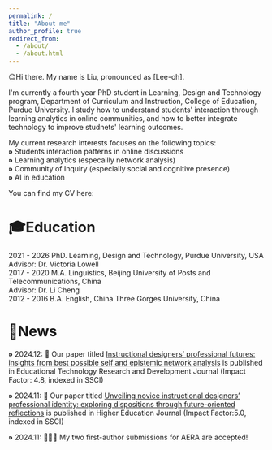 ```yaml
---
permalink: /
title: "About me"
author_profile: true
redirect_from: 
  - /about/
  - /about.html
---
```


😊Hi there. My name is Liu, pronounced as [Lee-oh]. 

I'm currently a fourth year PhD student in Learning, Design and Technology program, Department of Curriculum and Instruction, College of Education, Purdue University. I study how to understand students' interaction through learning analytics in online communities, and how to better integrate technology to improve studnets' learning outcomes.  

My current research interests focuses on the following topics:  
⁍ Students interaction patterns in online discussions  
⁍ Learning analytics (especailly network analysis)  
⁍ Community of Inquiry (especially social and cognitive presence)  
⁍ AI in education  

You can find my CV here:

🎓Education
======
2021 - 2026 PhD.  Learning, Design and Technology, Purdue University, USA  
                  Advisor: Dr. Victoria Lowell  
2017 - 2020 M.A.  Linguistics, Beijing University of Posts and Telecommunications, China  
                  Advisor: Dr. Li Cheng  
2012 - 2016 B.A.  English, China Three Gorges University, China  



🎉News
======
⁍ 2024.12:  📃 Our paper titled [Instructional designers’ professional futures: insights from best possible self and epistemic network analysis](https://link.springer.com/article/10.1007/s11423-024-10441-2) is published in Educational Technology Research and Development Journal (Impact Factor: 4.8, indexed in SSCI)  

⁍ 2024.11:  📃 Our paper titled [Unveiling novice instructional designers’ professional identity: exploring dispositions through future-oriented reflections](https://link.springer.com/article/10.1007/s10734-024-01366-z) is published in Higher Education Journal (Impact Factor:5.0, indexed in SSCI)  

⁍ 2024.11:  👏👏👏 My two first-author submissions for AERA are accepted!  





